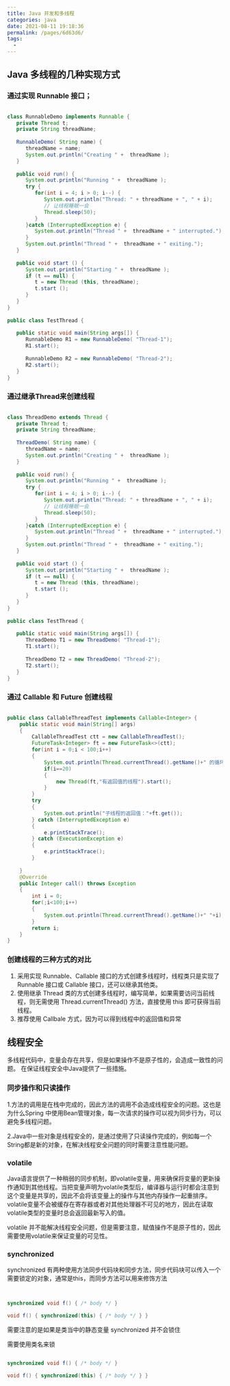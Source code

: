 ```yaml
---
title: Java 并发和多线程
categories: java
date: 2021-08-11 19:18:36
permalink: /pages/6d63d6/
tags: 
  - 
---
```


## Java 多线程的几种实现方式

### 通过实现 Runnable 接口；

```java

class RunnableDemo implements Runnable {
   private Thread t;
   private String threadName;
   
   RunnableDemo( String name) {
      threadName = name;
      System.out.println("Creating " +  threadName );
   }
   
   public void run() {
      System.out.println("Running " +  threadName );
      try {
         for(int i = 4; i > 0; i--) {
            System.out.println("Thread: " + threadName + ", " + i);
            // 让线程睡眠一会
            Thread.sleep(50);
         }
      }catch (InterruptedException e) {
         System.out.println("Thread " +  threadName + " interrupted.");
      }
      System.out.println("Thread " +  threadName + " exiting.");
   }
   
   public void start () {
      System.out.println("Starting " +  threadName );
      if (t == null) {
         t = new Thread (this, threadName);
         t.start ();
      }
   }
}
 
public class TestThread {
 
   public static void main(String args[]) {
      RunnableDemo R1 = new RunnableDemo( "Thread-1");
      R1.start();
      
      RunnableDemo R2 = new RunnableDemo( "Thread-2");
      R2.start();
   }   
}

```

### 通过继承Thread来创建线程

```java

class ThreadDemo extends Thread {
   private Thread t;
   private String threadName;
   
   ThreadDemo( String name) {
      threadName = name;
      System.out.println("Creating " +  threadName );
   }
   
   public void run() {
      System.out.println("Running " +  threadName );
      try {
         for(int i = 4; i > 0; i--) {
            System.out.println("Thread: " + threadName + ", " + i);
            // 让线程睡眠一会
            Thread.sleep(50);
         }
      }catch (InterruptedException e) {
         System.out.println("Thread " +  threadName + " interrupted.");
      }
      System.out.println("Thread " +  threadName + " exiting.");
   }
   
   public void start () {
      System.out.println("Starting " +  threadName );
      if (t == null) {
         t = new Thread (this, threadName);
         t.start ();
      }
   }
}
 
public class TestThread {
 
   public static void main(String args[]) {
      ThreadDemo T1 = new ThreadDemo( "Thread-1");
      T1.start();
      
      ThreadDemo T2 = new ThreadDemo( "Thread-2");
      T2.start();
   }   
}
```

###  通过 Callable 和 Future 创建线程

```java

public class CallableThreadTest implements Callable<Integer> {
    public static void main(String[] args)  
    {  
        CallableThreadTest ctt = new CallableThreadTest();  
        FutureTask<Integer> ft = new FutureTask<>(ctt);  
        for(int i = 0;i < 100;i++)  
        {  
            System.out.println(Thread.currentThread().getName()+" 的循环变量i的值"+i);  
            if(i==20)  
            {  
                new Thread(ft,"有返回值的线程").start();  
            }  
        }  
        try  
        {  
            System.out.println("子线程的返回值："+ft.get());  
        } catch (InterruptedException e)  
        {  
            e.printStackTrace();  
        } catch (ExecutionException e)  
        {  
            e.printStackTrace();  
        }  
  
    }
    @Override  
    public Integer call() throws Exception  
    {  
        int i = 0;  
        for(;i<100;i++)  
        {  
            System.out.println(Thread.currentThread().getName()+" "+i);  
        }  
        return i;  
    }  
}
```

###  创建线程的三种方式的对比

1. 采用实现 Runnable、Callable 接口的方式创建多线程时，线程类只是实现了 Runnable 接口或 Callable 接口，还可以继承其他类。
2. 使用继承 Thread 类的方式创建多线程时，编写简单，如果需要访问当前线程，则无需使用 Thread.currentThread() 方法，直接使用 this 即可获得当前线程。
3. 推荐使用 Callbale 方式，因为可以得到线程中的返回值和异常

## 线程安全

多线程代码中，变量会存在共享，但是如果操作不是原子性的，会造成一致性的问题。 在保证线程安全中Java提供了一些措施。

### 同步操作和只读操作

1.方法的调用是在栈中完成的，因此方法的调用不会造成线程安全的问题。这也是为什么Spring 中使用Bean管理对象，每一次请求的操作可以视为同步行为，可以避免多线程问题。

2.Java中一些对象是线程安全的，是通过使用了只读操作完成的，例如每一个String都是新的对象，在解决线程安全问题的同时需要注意性能问题。

### volatile

Java语言提供了一种稍弱的同步机制，即volatile变量，用来确保将变量的更新操作通知到其他线程。当把变量声明为volatile类型后，编译器与运行时都会注意到这个变量是共享的，因此不会将该变量上的操作与其他内存操作一起重排序。volatile变量不会被缓存在寄存器或者对其他处理器不可见的地方，因此在读取volatile类型的变量时总会返回最新写入的值。

volatile 并不能解决线程安全问题，但是需要注意，赋值操作不是原子性的，因此需要使用volatile来保证变量的可见性。


### synchronized

synchronized 有两种使用方法同步代码块和同步方法，同步代码块可以传入一个需要锁定的对象，通常是this，而同步方法可以用来修饰方法

```java 


synchronized void f() { /* body */ }

void f() { synchronized(this) { /* body */ } }

```

需要注意的是如果是类当中的静态变量 synchronized 并不会锁住

需要使用类名来锁

```java 

synchronized void f() { /* body */ }

void f() { synchronized(this) { /* body */ } }

```











